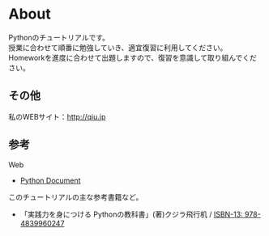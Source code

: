 # About
 Pythonのチュートリアルです。  
 授業に合わせて順番に勉強していき、適宜復習に利用してください。
Homeworkを進度に合わせて出題しますので、復習を意識して取り組んでください。

## その他
 私のWEBサイト：<http://qiu.jp>

## 参考
Web
- [Python Document](https://docs.python.jp/3/)

このチュートリアルの主な参考書籍など。  
- 「実践力を身につける Pythonの教科書」(著)クジラ飛行机 / [ISBN-13: 978-4839960247](https://ja.wikipedia.org/wiki/特別:文献資料?isbn=978-4839960247)
